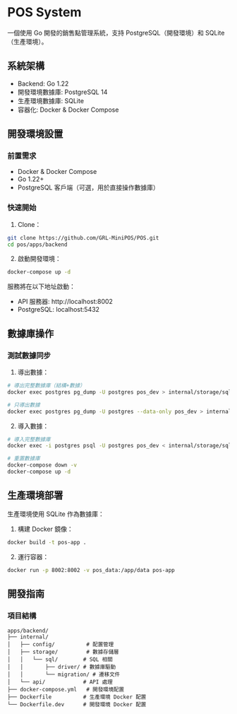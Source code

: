 # POS System

一個使用 Go 開發的銷售點管理系統，支持 PostgreSQL（開發環境）和 SQLite（生產環境）。

## 系統架構

- Backend: Go 1.22
- 開發環境數據庫: PostgreSQL 14
- 生產環境數據庫: SQLite
- 容器化: Docker & Docker Compose

## 開發環境設置

### 前置需求

- Docker & Docker Compose
- Go 1.22+
- PostgreSQL 客戶端（可選，用於直接操作數據庫）

### 快速開始

1. Clone：

```bash
git clone https://github.com/GRL-MiniPOS/POS.git
cd pos/apps/backend
```

2. 啟動開發環境：
```bash
docker-compose up -d
```

服務將在以下地址啟動：
- API 服務器: http://localhost:8002
- PostgreSQL: localhost:5432

## 數據庫操作

### 測試數據同步

1. 導出數據：
```bash
# 導出完整數據庫（結構+數據）
docker exec postgres pg_dump -U postgres pos_dev > internal/storage/sql/testdata/seed.sql

# 只導出數據
docker exec postgres pg_dump -U postgres --data-only pos_dev > internal/storage/sql/testdata/data.sql
```

2. 導入數據：
```bash
# 導入完整數據庫
docker exec -i postgres psql -U postgres pos_dev < internal/storage/sql/testdata/seed.sql

# 重置數據庫
docker-compose down -v
docker-compose up -d
```

## 生產環境部署

生產環境使用 SQLite 作為數據庫：

1. 構建 Docker 鏡像：
```bash
docker build -t pos-app .
```

2. 運行容器：
```bash
docker run -p 8002:8002 -v pos_data:/app/data pos-app
```

## 開發指南

### 項目結構
```
apps/backend/
├── internal/
│   ├── config/          # 配置管理
│   ├── storage/         # 數據存儲層
│   │   └── sql/        # SQL 相關
│   │       ├── driver/ # 數據庫驅動
│   │       └── migration/ # 遷移文件
│   └── api/            # API 處理
├── docker-compose.yml   # 開發環境配置
├── Dockerfile          # 生產環境 Docker 配置
└── Dockerfile.dev      # 開發環境 Docker 配置
```
